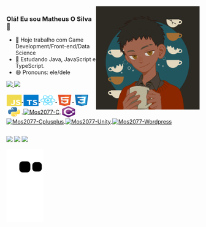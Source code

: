 <img align="right" height="270em" src="https://github.com/Mos2077/Mos2077/blob/main/Mos2077.png"/>

### Olá! Eu sou Matheus O Silva 👋

- 🔭 Hoje trabalho com Game Development/Front-end/Data Science
- 🌱 Estudando Java, JavaScript e TypeScript.
- 😄 Pronouns: ele/dele

<div align="left">
  <a href="https://github.com/Mos2077">
  <img height="180em" src="https://github-readme-stats.vercel.app/api?username=Mos2077&show_icons=true&theme=dark&include_all_commits=true&count_private=true"/>
  <img height="180em" src="https://github-readme-stats.vercel.app/api/top-langs/?username=Mos2077&layout=compact&langs_count=7&theme=dark"/>
</div>
  
<div style="display: inline_block"><br>
  <img align="center" alt="Mos2077-Js" height="30" width="40" src="https://raw.githubusercontent.com/devicons/devicon/master/icons/javascript/javascript-plain.svg">
  <img align="center" alt="Mos2077-Ts" height="30" width="40" src="https://raw.githubusercontent.com/devicons/devicon/master/icons/typescript/typescript-plain.svg">
  <img align="center" alt="Mos2077-React" height="30" width="40" src="https://raw.githubusercontent.com/devicons/devicon/master/icons/react/react-original.svg">
  <img align="center" alt="Mos2077-HTML" height="30" width="40" src="https://raw.githubusercontent.com/devicons/devicon/master/icons/html5/html5-original.svg">
  <img align="center" alt="Mos2077-CSS" height="30" width="40" src="https://raw.githubusercontent.com/devicons/devicon/master/icons/css3/css3-original.svg">
  <img align="center" alt="Mos2077-Python" height="30" width="40" src="https://raw.githubusercontent.com/devicons/devicon/master/icons/python/python-original.svg">
  <img align="center" alt="Mos2077-C" height="30" width"40"
src="https://cdn.jsdelivr.net/gh/devicons/devicon/icons/c/c-original.svg">
  <img align="center" alt="Mos2077-Csharp" height="30" width="40" src="https://raw.githubusercontent.com/devicons/devicon/master/icons/csharp/csharp-original.svg">
  <img align="center" alt="Mos2077-Cplusplus" height="30" widht="40" 
src="https://cdn.jsdelivr.net/gh/devicons/devicon/icons/cplusplus/cplusplus-original.svg">
  <img align="center" alt="Mos2077-Unity" height="30"  widht="40"
 src="https://cdn.jsdelivr.net/gh/devicons/devicon/icons/unity/unity-original.svg">
  <img align="center" alt="Mos2077-Wordpress" height="30" widht="40"
       src="https://cdn.jsdelivr.net/gh/devicons/devicon/icons/wordpress/wordpress-original.svg" >
</div>
  
  ##
 
<div> 

  <a href="https://instagram.com/matheus_devgame" target="_blank"><img src="https://img.shields.io/badge/-Instagram-%23E4405F?style=for-the-badge&logo=instagram&logoColor=white" target="_blank"></a>
  <a href = "mailto:oliveiramatheus709@gmail.com"><img src="https://img.shields.io/badge/-Gmail-%23333?style=for-the-badge&logo=gmail&logoColor=white" target="_blank"></a>
  <a href="https://www.linkedin.com/in/matheus-oliveira-silva-4b95141b0" target="_blank"><img src="https://img.shields.io/badge/-LinkedIn-%230077B5?style=for-the-badge&logo=linkedin&logoColor=white" target="_blank"></a> 
 
  ![Snake animation](https://github.com/Mos2077/Mos2077/blob/output/github-contribution-grid-snake.svg)
 
</div>

